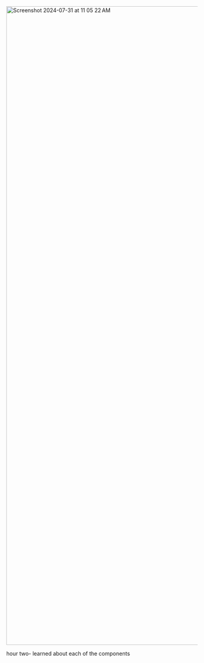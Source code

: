 <img width="1680" alt="Screenshot 2024-07-31 at 11 05 22 AM" src="https://github.com/user-attachments/assets/e82c84ee-0535-4d2d-b303-19d3b8a1cd32">



hour two- learned about each of the components
